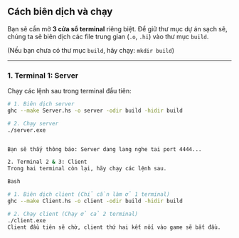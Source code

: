 ## Cách biên dịch và chạy

Bạn sẽ cần mở **3 cửa sổ terminal** riêng biệt. Để giữ thư mục dự án sạch sẽ, chúng ta sẽ biên dịch các file trung gian (`.o`, `.hi`) vào thư mục `build`.

(Nếu bạn chưa có thư mục `build`, hãy chạy: `mkdir build`)

---

### 1. Terminal 1: Server

Chạy các lệnh sau trong terminal đầu tiên:

```bash
# 1. Biên dịch server
ghc --make Server.hs -o server -odir build -hidir build

# 2. Chạy server
./server.exe


Bạn sẽ thấy thông báo: Server dang lang nghe tai port 4444...

2. Terminal 2 & 3: Client
Trong hai terminal còn lại, hãy chạy các lệnh sau.

Bash

# 1. Biên dịch client (Chỉ cần làm ở 1 terminal)
ghc --make Client.hs -o client -odir build -hidir build

# 2. Chạy client (Chạy ở cả 2 terminal)
./client.exe
Client đầu tiên sẽ chờ, client thứ hai kết nối vào game sẽ bắt đầu.
